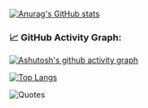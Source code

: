 [![Anurag's GitHub stats](https://github-readme-stats.vercel.app/api?username=gamma15alpha&show_icons=true&theme=radical)](https://github.com/anuraghazra/github-readme-stats)
### 📈 GitHub Activity Graph:
[![Ashutosh's github activity graph](https://github-readme-activity-graph.vercel.app/graph?username=gamma15alpha&theme=dracula)](https://github.com/ashutosh00710/github-readme-activity-graph)

[![Top Langs](https://github-readme-stats.vercel.app/api/top-langs/?username=gamma15alpha&theme=dracula)](https://github.com/anuraghazra/github-readme-stats)

![Quotes](https://quotes-github-readme.vercel.app/api?type=horizontal&theme=dark)

<!---
gamma15alpha/gamma15alpha is a ✨ special ✨ repository because its `README.md` (this file) appears on your GitHub profile.
You can click the Preview link to take a look at your changes.
--->
